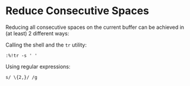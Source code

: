 # Reduce Consecutive Spaces

Reducing all consecutive spaces on the current buffer can be achieved in (at least) 2 different ways:

Calling the shell and the `tr` utility:

```
:%!tr -s ' '
```

Using regular expressions:

```
s/ \{2,}/ /g
```

